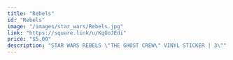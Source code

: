 ```yaml
---
title: "Rebels"
id: "Rebels"
image: "/images/star_wars/Rebels.jpg"
link: "https://square.link/u/KqGoJEdi"
price: "$5.00"
description: "STAR WARS REBELS \"THE GHOST CREW\" VINYL STICKER | 3\""
---
```

